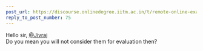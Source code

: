 ```yaml
---
post_url: https://discourse.onlinedegree.iitm.ac.in/t/remote-online-exam-tds-jan-2025/168832/90
reply_to_post_number: 75
---
```

Hello sir, [@Jivraj](/u/jivraj)  
Do you mean you will not consider them for evaluation then?